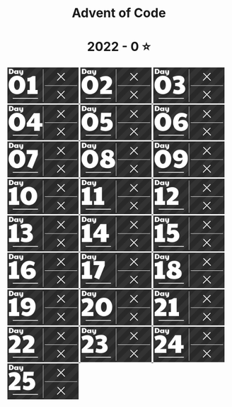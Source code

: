 
<h1 align="center">
  Advent of Code
</h1>

<!-- AOC TILES BEGIN -->
<h1 align="center">
  2022 - 0 ⭐
</h1>
<a href="None">
  <img src="Media/2022/01.png" width="161px">
</a>
<a href="None">
  <img src="Media/2022/02.png" width="161px">
</a>
<a href="None">
  <img src="Media/2022/03.png" width="161px">
</a>
<a href="None">
  <img src="Media/2022/04.png" width="161px">
</a>
<a href="None">
  <img src="Media/2022/05.png" width="161px">
</a>
<a href="None">
  <img src="Media/2022/06.png" width="161px">
</a>
<a href="None">
  <img src="Media/2022/07.png" width="161px">
</a>
<a href="None">
  <img src="Media/2022/08.png" width="161px">
</a>
<a href="None">
  <img src="Media/2022/09.png" width="161px">
</a>
<a href="None">
  <img src="Media/2022/10.png" width="161px">
</a>
<a href="None">
  <img src="Media/2022/11.png" width="161px">
</a>
<a href="None">
  <img src="Media/2022/12.png" width="161px">
</a>
<a href="None">
  <img src="Media/2022/13.png" width="161px">
</a>
<a href="None">
  <img src="Media/2022/14.png" width="161px">
</a>
<a href="None">
  <img src="Media/2022/15.png" width="161px">
</a>
<a href="None">
  <img src="Media/2022/16.png" width="161px">
</a>
<a href="None">
  <img src="Media/2022/17.png" width="161px">
</a>
<a href="None">
  <img src="Media/2022/18.png" width="161px">
</a>
<a href="None">
  <img src="Media/2022/19.png" width="161px">
</a>
<a href="None">
  <img src="Media/2022/20.png" width="161px">
</a>
<a href="None">
  <img src="Media/2022/21.png" width="161px">
</a>
<a href="None">
  <img src="Media/2022/22.png" width="161px">
</a>
<a href="None">
  <img src="Media/2022/23.png" width="161px">
</a>
<a href="None">
  <img src="Media/2022/24.png" width="161px">
</a>
<a href="None">
  <img src="Media/2022/25.png" width="161px">
</a>
<!-- AOC TILES END -->
